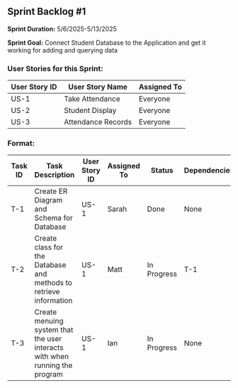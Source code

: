 ## Sprint Backlog #1 

**Sprint Duration:** 5/6/2025-5/13/2025

**Sprint Goal:** Connect Student Database to the Application and get it working for adding and querying data

### User Stories for this Sprint:
| User Story ID  | User Story Name | Assigned To |
|----------------|-----------------|-------------|
| US-1           | Take Attendance  |  Everyone |
| US-2           | Student Display  |  Everyone |
| US-3           | Attendance Records  |  Everyone |

### Format:
| Task ID | Task Description | User Story ID | Assigned To | Status | Dependencies |
|---------|------------------|---------------|-------------|--------|--------------|
| T-1 | Create ER Diagram and Schema for Database | US-1 | Sarah | Done | None |
| T-2 | Create class for the Database and methods to retrieve information | US-1 | Matt | In Progress | T-1 |
| T-3 | Create menuing system that the user interacts with when running the program | US-1 | Ian | In Progress | None |

